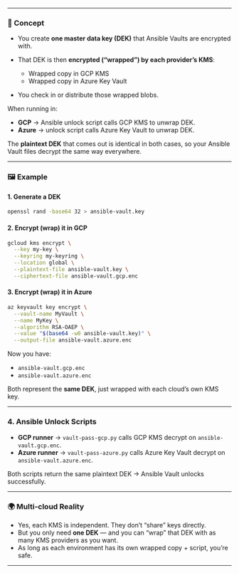 
---

### 🔑 Concept

* You create **one master data key (DEK)** that Ansible Vaults are encrypted with.
* That DEK is then **encrypted (“wrapped”) by each provider’s KMS**:

  * Wrapped copy in GCP KMS
  * Wrapped copy in Azure Key Vault
* You check in or distribute those wrapped blobs.

When running in:

* **GCP** → Ansible unlock script calls GCP KMS to unwrap DEK.
* **Azure** → unlock script calls Azure Key Vault to unwrap DEK.

The **plaintext DEK** that comes out is identical in both cases, so your Ansible Vault files decrypt the same way everywhere.

---

### 🖼 Example

#### 1. Generate a DEK

```bash
openssl rand -base64 32 > ansible-vault.key
```

#### 2. Encrypt (wrap) it in GCP

```bash
gcloud kms encrypt \
  --key my-key \
  --keyring my-keyring \
  --location global \
  --plaintext-file ansible-vault.key \
  --ciphertext-file ansible-vault.gcp.enc
```

#### 3. Encrypt (wrap) it in Azure

```bash
az keyvault key encrypt \
  --vault-name MyVault \
  --name MyKey \
  --algorithm RSA-OAEP \
  --value "$(base64 -w0 ansible-vault.key)" \
  --output-file ansible-vault.azure.enc
```

Now you have:

* `ansible-vault.gcp.enc`
* `ansible-vault.azure.enc`

Both represent the **same DEK**, just wrapped with each cloud’s own KMS key.

---

### 4. Ansible Unlock Scripts

* **GCP runner** → `vault-pass-gcp.py` calls GCP KMS decrypt on `ansible-vault.gcp.enc`.
* **Azure runner** → `vault-pass-azure.py` calls Azure Key Vault decrypt on `ansible-vault.azure.enc`.

Both scripts return the same plaintext DEK → Ansible Vault unlocks successfully.

---

### 🌍 Multi-cloud Reality

* Yes, each KMS is independent. They don’t “share” keys directly.
* But you only need **one DEK** — and you can “wrap” that DEK with as many KMS providers as you want.
* As long as each environment has its own wrapped copy + script, you’re safe.

---
